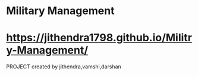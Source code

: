 # Military Management
# https://jithendra1798.github.io/Militry-Management/
PROJECT created by jithendra,vamshi,darshan 

